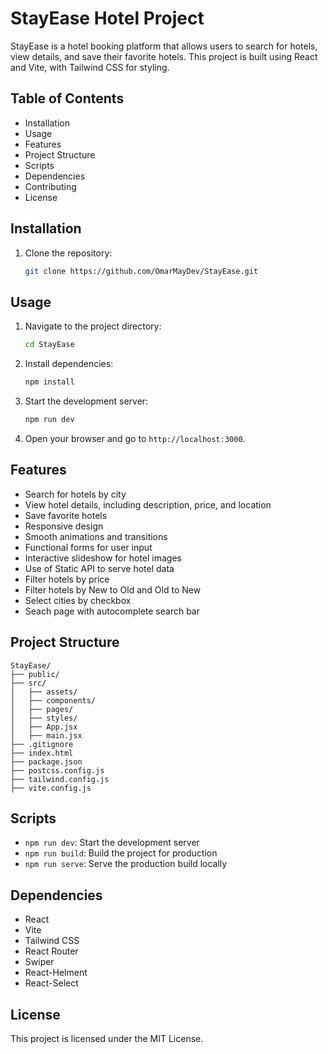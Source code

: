 # StayEase Hotel Project

StayEase is a hotel booking platform that allows users to search for hotels, view details, and save their favorite hotels. This project is built using React and Vite, with Tailwind CSS for styling.

## Table of Contents

- Installation
- Usage
- Features
- Project Structure
- Scripts
- Dependencies
- Contributing
- License

## Installation

1. Clone the repository:
   ```sh
   git clone https://github.com/OmarMayDev/StayEase.git
   ```

## Usage

1. Navigate to the project directory:
   ```sh
   cd StayEase
   ```
2. Install dependencies:
   ```sh
   npm install
   ```
3. Start the development server:
   ```sh
   npm run dev
   ```
4. Open your browser and go to `http://localhost:3000`.

## Features

- Search for hotels by city
- View hotel details, including description, price, and location
- Save favorite hotels
- Responsive design
- Smooth animations and transitions
- Functional forms for user input
- Interactive slideshow for hotel images
- Use of Static API to serve hotel data
- Filter hotels by price
- Filter hotels by New to Old and Old to New
- Select cities by checkbox
- Seach page with autocomplete search bar

## Project Structure

```
StayEase/
├── public/
├── src/
│   ├── assets/
│   ├── components/
│   ├── pages/
│   ├── styles/
│   ├── App.jsx
│   ├── main.jsx
├── .gitignore
├── index.html
├── package.json
├── postcss.config.js
├── tailwind.config.js
├── vite.config.js
```

## Scripts

- `npm run dev`: Start the development server
- `npm run build`: Build the project for production
- `npm run serve`: Serve the production build locally

## Dependencies

- React
- Vite
- Tailwind CSS
- React Router
- Swiper
- React-Helment
- React-Select

## License

This project is licensed under the MIT License.
